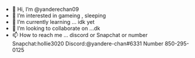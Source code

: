 - 👋 Hi, I’m @yanderechan09
- 👀 I’m interested in gameing , sleeping
- 🌱 I’m currently learning ... idk yet
- 💞️ I’m looking to collaborate on ...dk
- 📫 How to reach me ... discord or Snapchat or number Snapchat:hollie3020   Discord:@yandere-chan#6331  Number 850-295-0125

<!---
yanderechan09/yanderechan09 is a ✨ special ✨ repository because its `README.md` (this file) appears on your GitHub profile.
You can click the Preview link to take a look at your changes.
--->
